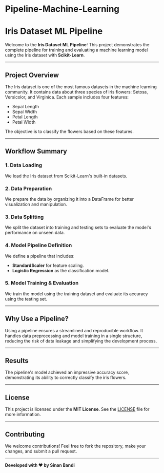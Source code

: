 # Pipeline-Machine-Learning
 
# Iris Dataset ML Pipeline

Welcome to the **Iris Dataset ML Pipeline**! This project demonstrates the complete pipeline for training and evaluating a machine learning model using the Iris dataset with **Scikit-Learn**.

---

## Project Overview

The Iris dataset is one of the most famous datasets in the machine learning community. It contains data about three species of iris flowers: Setosa, Versicolor, and Virginica. Each sample includes four features:

- Sepal Length
- Sepal Width
- Petal Length
- Petal Width

The objective is to classify the flowers based on these features.

---

## Workflow Summary

### **1. Data Loading**
We load the Iris dataset from Scikit-Learn's built-in datasets.

### **2. Data Preparation**
We prepare the data by organizing it into a DataFrame for better visualization and manipulation.

### **3. Data Splitting**
We split the dataset into training and testing sets to evaluate the model's performance on unseen data.

### **4. Model Pipeline Definition**
We define a pipeline that includes:
- **StandardScaler** for feature scaling.
- **Logistic Regression** as the classification model.

### **5. Model Training & Evaluation**
We train the model using the training dataset and evaluate its accuracy using the testing set.

---

## Why Use a Pipeline?

Using a pipeline ensures a streamlined and reproducible workflow. It handles data preprocessing and model training in a single structure, reducing the risk of data leakage and simplifying the development process.

---

## Results

The pipeline's model achieved an impressive accuracy score, demonstrating its ability to correctly classify the iris flowers.

---

## License

This project is licensed under the **MIT License**. See the [LICENSE](LICENSE) file for more information.

---

## Contributing

We welcome contributions! Feel free to fork the repository, make your changes, and submit a pull request.

---

**Developed with ❤️ by Sinan Bandi**

